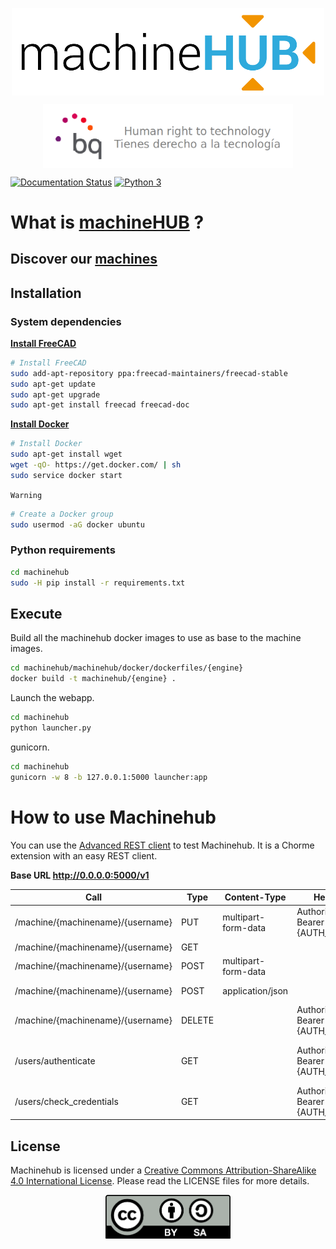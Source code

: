 <p align="center"><img src="docs/logo/machinehub.png" align="center"</p>
<p align="center"><img src="docs/logo/bq-logo-human-right-technology.png" width="400" align="center"></p>

[![Documentation Status](https://readthedocs.org/projects/machinehub/badge/?version=latest)](https://readthedocs.org/projects/machinehub/?badge=latest) [![Python 3](https://img.shields.io/badge/python-3.x-brightgreen.svg)](https://www.python.org/downloads/)

# What is [machineHUB](docs/machinehub.pdf) ?

## Discover our [machines](https://github.com/bq/machines/)

## Installation

### System dependencies

**[Install FreeCAD](http://www.freecadweb.org/wiki/index.php?title=Install_on_Unix)**


```bash
# Install FreeCAD
sudo add-apt-repository ppa:freecad-maintainers/freecad-stable
sudo apt-get update
sudo apt-get upgrade
sudo apt-get install freecad freecad-doc
```

**[Install Docker](https://docs.docker.com/installation/ubuntulinux/)**

```bash
# Install Docker
sudo apt-get install wget
wget -qO- https://get.docker.com/ | sh
sudo service docker start
```

`Warning`

```bash
# Create a Docker group
sudo usermod -aG docker ubuntu
```

### Python requirements

```bash
cd machinehub
sudo -H pip install -r requirements.txt
```

## Execute

Build all the machinehub docker images to use as base to the machine images.

```bash
cd machinehub/machinehub/docker/dockerfiles/{engine}
docker build -t machinehub/{engine} .
```

Launch the webapp.

```bash
cd machinehub
python launcher.py
```

gunicorn.

```bash
cd machinehub
gunicorn -w 8 -b 127.0.0.1:5000 launcher:app
```

# How to use Machinehub

You can use the [Advanced REST client](https://chrome.google.com/webstore/detail/advanced-rest-client/hgmloofddffdnphfgcellkdfbfbjeloo) to test Machinehub. It is a Chorme extension with an easy REST client.

**Base URL http://0.0.0.0:5000/v1**

| Call  | Type | Content-Type | Header | Payload | Info |
| ------------- | ------------- | ------------- | ------------- | ------------- | ------------- |
| /machine/{machinename}/{username} | PUT | multipart-form-data | Authorization: Bearer {AUTH_TOKEN} |{machine_name}.zip ||
| /machine/{machinename}/{username} | GET |||||
| /machine/{machinename}/{username} | POST | multipart-form-data | | input.zip ||
| /machine/{machinename}/{username} | POST | application/json || Json with the machine input data ||
| /machine/{machinename}/{username} | DELETE |  | Authorization: Bearer {AUTH_TOKEN} ||
| /users/authenticate | GET || Authorization: Bearer {AUTH_TOKEN} ||http basic authentication. Return the AUTH_TOKEN|
| /users/check_credentials | GET || Authorization: Bearer {AUTH_TOKEN} |||

## License

Machinehub is licensed under a [Creative Commons Attribution-ShareAlike 4.0 International License](http://creativecommons.org/licenses/by-sa/4.0/). Please read the LICENSE files for more details.

<p align="center">
<img src="docs/logo/by-sa.png" width="200" align = "center">
</p>
